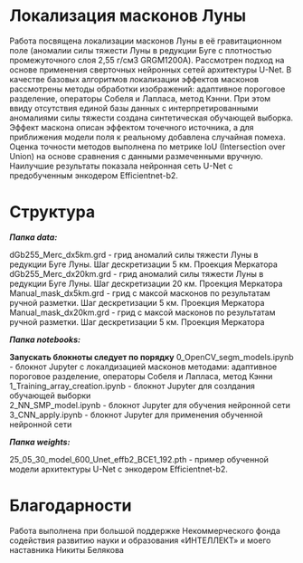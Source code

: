# Локализация масконов Луны
Работа посвящена локализации масконов Луны в её гравитационном поле (аномалии силы тяжести Луны в редукции Буге с плотностью промежуточного слоя 2,55 г/см3 GRGM1200A). Рассмотрен подход на основе применения сверточных нейронных сетей архитектуры U-Net. В качестве базовых алгоритмов локализации эффектов масконов рассмотрены методы обработки изображений: адаптивное пороговое разделение, операторы Собеля и Лапласа, метод Кэнни. При этом ввиду отсутствия единой базы данных с интерпретированными аномалиями силы тяжести создана синтетическая обучающей выборка. Эффект маскона описан эффектом точечного источника, а для приближения модели поля к реальному добавлена случайная помеха. Оценка точности методов выполнена по метрике IoU (Intersection over Union) на основе сравнения с данными размеченными вручную. Наилучшие результаты показала нейронная сеть U-Net с предобученным энкодером Efficientnet-b2.

# Структура

***Папка data:***

dGb255_Merc_dx5km.grd - грид аномалий силы тяжести Луны в редукции Буге Луны. Шаг дескретизации 5 км. Проекция Меркатора  
dGb255_Merc_dx20km.grd  - грид аномалий силы тяжести Луны в редукции Буге Луны. Шаг дескретизации 20 км. Проекция Меркатора  
Manual_mask_dx5km.grd - грид с максой масконов по результатам ручной разметки. Шаг дескретизации 5 км. Проекция Меркатора  
Manual_mask_dx20km.grd  - грид с максой масконов по результатам ручной разметки. Шаг дескретизации 5 км. Проекция Меркатора  

***Папка notebooks:***

**Запускать блокноты следует по порядку**
0_OpenCV_segm_models.ipynb - блокнот Jupyter с локалдизацией масконов методами: адаптивное пороговое разделение, операторы Собеля и Лапласа, метод Кэнни  
1_Training_array_creation.ipynb - блокнот Jupyter для созлдания обучающей выборки  
2_NN_SMP_model.ipynb  - блокнот Jupyter для обучения нейронной сети  
3_CNN_apply.ipynb - блокнот Jupyter для применения обученной нейронной сети  

***Папка weights:***

25_05_30_model_600_Unet_effb2_ВСЕ1_192.pth - пример обученной модели архитектуры U-Net с энкодером Efficientnet-b2.

# Благодарности
Работа выполнена при большой поддержке Некоммерческого фонда содействия развитию науки и образования «ИНТЕЛЛЕКТ» и моего наставника Никиты Белякова
